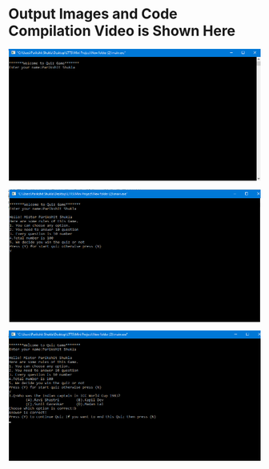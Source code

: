 # Output Images and Code Compilation Video is Shown Here


![0192](https://raw.githubusercontent.com/sparikshit/M1_Game_Quiz/main/6_Images%20and%20Videos/Screenshot%20(2).png)

![1421](https://raw.githubusercontent.com/sparikshit/M1_Game_Quiz/main/6_Images%20and%20Videos/Screenshot%20(4).png)

![0129](https://raw.githubusercontent.com/sparikshit/M1_Game_Quiz/main/6_Images%20and%20Videos/Screenshot%20(5).png)
